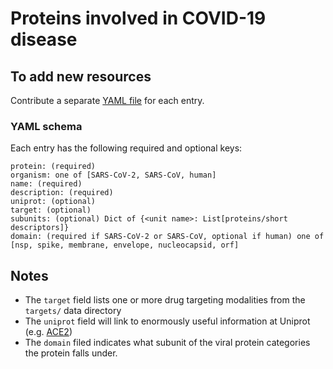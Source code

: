 # Proteins involved in COVID-19 disease

## To add new resources

Contribute a separate [YAML file](https://yaml.org/) for each entry.

### YAML schema

Each entry has the following required and optional keys:
```
protein: (required)
organism: one of [SARS-CoV-2, SARS-CoV, human]
name: (required)
description: (required)
uniprot: (optional)
target: (optional)
subunits: (optional) Dict of {<unit name>: List[proteins/short descriptors]}
domain: (required if SARS-CoV-2 or SARS-CoV, optional if human) one of [nsp, spike, membrane, envelope, nucleocapsid, orf]
```

## Notes
* The `target` field lists one or more drug targeting modalities from the `targets/` data directory
* The `uniprot` field will link to enormously useful information at Uniprot (e.g. [ACE2](https://www.uniprot.org/uniprot/Q9BYF1))
* The `domain` filed indicates what subunit of the viral protein categories the protein falls under.
